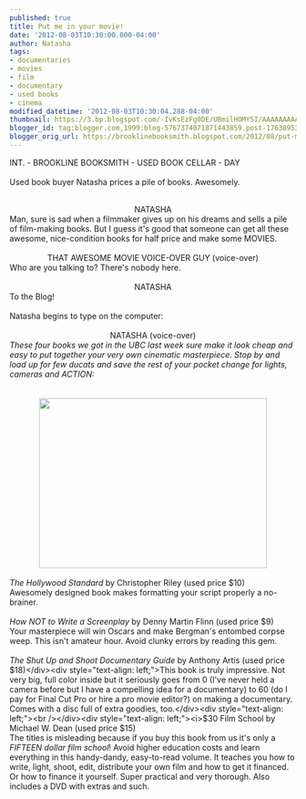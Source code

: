 ```yaml
---
published: true
title: Put me in your movie!
date: '2012-08-03T10:30:00.000-04:00'
author: Natasha
tags:
- documentaries
- movies
- film
- documentary
- used books
- cinema
modified_datetime: '2012-08-03T10:30:04.288-04:00'
thumbnail: https://3.bp.blogspot.com/-IvKsEzFg0DE/UBmilHOMY5I/AAAAAAAAAlY/SFqvPZ2_L0g/s72-c/Photo+Aug+01,+5+35+29+PM.jpg
blogger_id: tag:blogger.com,1999:blog-5767374071871443859.post-1763895316145359696
blogger_orig_url: https://brooklinebooksmith.blogspot.com/2012/08/put-me-in-your-movie.html
---
```


INT. - BROOKLINE BOOKSMITH - USED BOOK CELLAR - DAY<br /><br />Used book buyer Natasha prices a pile of books. Awesomely.<br /><br /><div style="text-align: center;">NATASHA</div>Man, sure is sad when a filmmaker gives up on his dreams and sells a pile of&nbsp;film-making&nbsp;books. But I guess it's good that someone can get all these awesome, nice-condition books for half price and make some MOVIES.<br /><br /><div style="text-align: center;">THAT AWESOME MOVIE VOICE-OVER GUY (voice-over)</div><div style="text-align: left;">Who are you talking to? There's nobody here.</div><div style="text-align: left;"><br /></div><div style="text-align: center;">NATASHA</div><div style="text-align: left;">To the Blog!</div><div style="text-align: left;"><br /></div><div style="text-align: left;">Natasha begins to type on the computer:</div><div style="text-align: left;"><br /></div><div style="text-align: center;">NATASHA (voice-over)</div><div style="text-align: left;"><i>These four books we got in the UBC last week sure make it look cheap and easy to put together your very own cinematic masterpiece. Stop by and load up for few ducats and save the rest of your pocket change for lights, cameras and ACTION:</i></div><div style="text-align: left;"><i><br /></i></div><div style="text-align: left;"><i><br /></i></div><div class="separator" style="clear: both; text-align: center;"><a href="https://3.bp.blogspot.com/-IvKsEzFg0DE/UBmilHOMY5I/AAAAAAAAAlY/SFqvPZ2_L0g/s1600/Photo+Aug+01,+5+35+29+PM.jpg" imageanchor="1" style="margin-left: 1em; margin-right: 1em;"><img border="0" height="298" src="https://3.bp.blogspot.com/-IvKsEzFg0DE/UBmilHOMY5I/AAAAAAAAAlY/SFqvPZ2_L0g/s400/Photo+Aug+01,+5+35+29+PM.jpg" width="400" /></a></div><div style="text-align: left;"><i><br /></i></div><div style="text-align: left;"><i>The Hollywood Standard </i>by Christopher Riley (used price $10)</div><div style="text-align: left;">Awesomely designed book makes formatting your script properly a no-brainer.</div><div style="text-align: left;"><br /></div><div style="text-align: left;"><i>How NOT to Write a Screenplay</i> by Denny Martin Flinn&nbsp;(used price $9)</div><div style="text-align: left;">Your masterpiece will win Oscars and make Bergman's entombed corpse weep. This isn't amateur hour. Avoid clunky errors by reading this gem.&nbsp;</div><div style="text-align: left;"><br /></div><div style="text-align: left;"><i>The Shut Up and Shoot Documentary Guide</i> by Anthony Artis (used price $18)</div><div style="text-align: left;">This book is truly impressive. Not very big, full color inside but it seriously goes from 0 (I've never held a camera before but I have a compelling idea for a documentary) to 60 (do I pay for Final Cut Pro or hire a pro movie editor?) on making a documentary. Comes with a disc full of extra goodies, too.</div><div style="text-align: left;"><br /></div><div style="text-align: left;"><i>$30 Film School </i>by Michael W. Dean (used price $15)</div><div style="text-align: left;">The titles is misleading because if you buy this book from us it's only a <i>FIFTEEN dollar film school</i>! Avoid higher education costs and learn everything in this handy-dandy, easy-to-read volume. It teaches you how to write, light, shoot, edit, distribute your own film and how to get it financed. Or how to finance it yourself. Super practical and very thorough. Also includes a DVD with extras and such.</div>